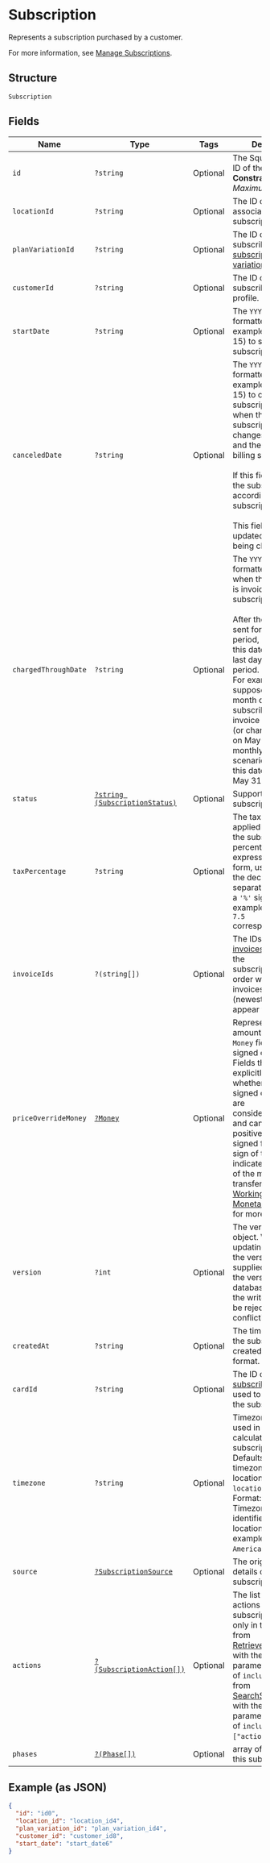 
# Subscription

Represents a subscription purchased by a customer.

For more information, see
[Manage Subscriptions](https://developer.squareup.com/docs/subscriptions-api/manage-subscriptions).

## Structure

`Subscription`

## Fields

| Name | Type | Tags | Description | Getter | Setter |
|  --- | --- | --- | --- | --- | --- |
| `id` | `?string` | Optional | The Square-assigned ID of the subscription.<br>**Constraints**: *Maximum Length*: `255` | getId(): ?string | setId(?string id): void |
| `locationId` | `?string` | Optional | The ID of the location associated with the subscription. | getLocationId(): ?string | setLocationId(?string locationId): void |
| `planVariationId` | `?string` | Optional | The ID of the subscribed-to [subscription plan variation](entity:CatalogSubscriptionPlanVariation). | getPlanVariationId(): ?string | setPlanVariationId(?string planVariationId): void |
| `customerId` | `?string` | Optional | The ID of the subscribing [customer](entity:Customer) profile. | getCustomerId(): ?string | setCustomerId(?string customerId): void |
| `startDate` | `?string` | Optional | The `YYYY-MM-DD`-formatted date (for example, 2013-01-15) to start the subscription. | getStartDate(): ?string | setStartDate(?string startDate): void |
| `canceledDate` | `?string` | Optional | The `YYYY-MM-DD`-formatted date (for example, 2013-01-15) to cancel the subscription,<br>when the subscription status changes to `CANCELED` and the subscription billing stops.<br><br>If this field is not set, the subscription ends according its subscription plan.<br><br>This field cannot be updated, other than being cleared. | getCanceledDate(): ?string | setCanceledDate(?string canceledDate): void |
| `chargedThroughDate` | `?string` | Optional | The `YYYY-MM-DD`-formatted date up to when the subscriber is invoiced for the<br>subscription.<br><br>After the invoice is sent for a given billing period,<br>this date will be the last day of the billing period.<br>For example,<br>suppose for the month of May a subscriber gets an invoice<br>(or charged the card) on May 1. For the monthly billing scenario,<br>this date is then set to May 31. | getChargedThroughDate(): ?string | setChargedThroughDate(?string chargedThroughDate): void |
| `status` | [`?string (SubscriptionStatus)`](../../doc/models/subscription-status.md) | Optional | Supported subscription statuses. | getStatus(): ?string | setStatus(?string status): void |
| `taxPercentage` | `?string` | Optional | The tax amount applied when billing the subscription. The<br>percentage is expressed in decimal form, using a `'.'` as the decimal<br>separator and without a `'%'` sign. For example, a value of `7.5`<br>corresponds to 7.5%. | getTaxPercentage(): ?string | setTaxPercentage(?string taxPercentage): void |
| `invoiceIds` | `?(string[])` | Optional | The IDs of the [invoices](entity:Invoice) created for the<br>subscription, listed in order when the invoices were created<br>(newest invoices appear first). | getInvoiceIds(): ?array | setInvoiceIds(?array invoiceIds): void |
| `priceOverrideMoney` | [`?Money`](../../doc/models/money.md) | Optional | Represents an amount of money. `Money` fields can be signed or unsigned.<br>Fields that do not explicitly define whether they are signed or unsigned are<br>considered unsigned and can only hold positive amounts. For signed fields, the<br>sign of the value indicates the purpose of the money transfer. See<br>[Working with Monetary Amounts](https://developer.squareup.com/docs/build-basics/working-with-monetary-amounts)<br>for more information. | getPriceOverrideMoney(): ?Money | setPriceOverrideMoney(?Money priceOverrideMoney): void |
| `version` | `?int` | Optional | The version of the object. When updating an object, the version<br>supplied must match the version in the database, otherwise the write will<br>be rejected as conflicting. | getVersion(): ?int | setVersion(?int version): void |
| `createdAt` | `?string` | Optional | The timestamp when the subscription was created, in RFC 3339 format. | getCreatedAt(): ?string | setCreatedAt(?string createdAt): void |
| `cardId` | `?string` | Optional | The ID of the [subscriber's](entity:Customer) [card](entity:Card)<br>used to charge for the subscription. | getCardId(): ?string | setCardId(?string cardId): void |
| `timezone` | `?string` | Optional | Timezone that will be used in date calculations for the subscription.<br>Defaults to the timezone of the location based on `location_id`.<br>Format: the IANA Timezone Database identifier for the location timezone (for example, `America/Los_Angeles`). | getTimezone(): ?string | setTimezone(?string timezone): void |
| `source` | [`?SubscriptionSource`](../../doc/models/subscription-source.md) | Optional | The origination details of the subscription. | getSource(): ?SubscriptionSource | setSource(?SubscriptionSource source): void |
| `actions` | [`?(SubscriptionAction[])`](../../doc/models/subscription-action.md) | Optional | The list of scheduled actions on this subscription. It is set only in the response from  <br>[RetrieveSubscription](../../doc/apis/subscriptions.md#retrieve-subscription) with the query parameter<br>of `include=actions` or from<br>[SearchSubscriptions](../../doc/apis/subscriptions.md#search-subscriptions) with the input parameter<br>of `include:["actions"]`. | getActions(): ?array | setActions(?array actions): void |
| `phases` | [`?(Phase[])`](../../doc/models/phase.md) | Optional | array of phases for this subscription | getPhases(): ?array | setPhases(?array phases): void |

## Example (as JSON)

```json
{
  "id": "id0",
  "location_id": "location_id4",
  "plan_variation_id": "plan_variation_id4",
  "customer_id": "customer_id8",
  "start_date": "start_date6"
}
```

